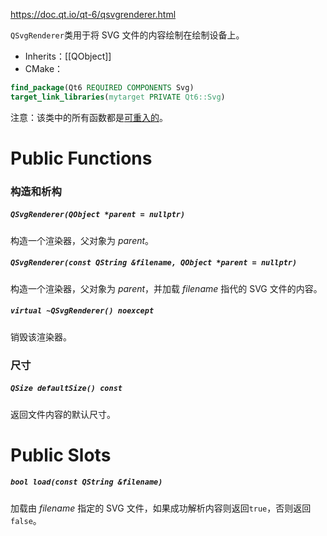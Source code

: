 https://doc.qt.io/qt-6/qsvgrenderer.html

`QSvgRenderer`类用于将 SVG 文件的内容绘制在绘制设备上。

- Inherits：[[QObject]]
- CMake：
```cmake
find_package(Qt6 REQUIRED COMPONENTS Svg)
target_link_libraries(mytarget PRIVATE Qt6::Svg)
```

注意：该类中的所有函数都是[可重入的](https://doc.qt.io/qt-6/threads-reentrancy.html)。

# Public Functions

### 构造和析构

##### `QSvgRenderer(QObject *parent = nullptr)`

构造一个渲染器，父对象为 *parent*。

##### `QSvgRenderer(const QString &filename, QObject *parent = nullptr)`

构造一个渲染器，父对象为 *parent*，并加载 *filename* 指代的 SVG 文件的内容。

##### `virtual ~QSvgRenderer() noexcept`

销毁该渲染器。

### 尺寸

##### `QSize defaultSize() const`

返回文件内容的默认尺寸。

# Public Slots

##### `bool load(const QString &filename)`

加载由 *filename* 指定的 SVG 文件，如果成功解析内容则返回`true`，否则返回`false`。